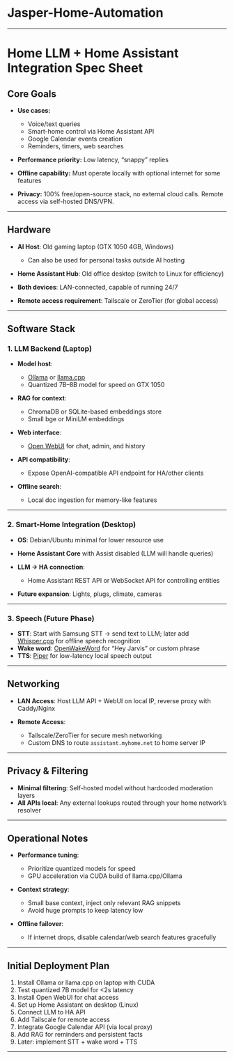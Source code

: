 # Jasper-Home-Automation
---

# **Home LLM + Home Assistant Integration Spec Sheet**

## **Core Goals**

* **Use cases:**

  * Voice/text queries
  * Smart-home control via Home Assistant API
  * Google Calendar events creation
  * Reminders, timers, web searches
* **Performance priority:** Low latency, “snappy” replies
* **Offline capability:** Must operate locally with optional internet for some features
* **Privacy:** 100% free/open-source stack, no external cloud calls. Remote access via self-hosted DNS/VPN.

---

## **Hardware**

* **AI Host**: Old gaming laptop (GTX 1050 4GB, Windows)

  * Can also be used for personal tasks outside AI hosting
* **Home Assistant Hub**: Old office desktop (switch to Linux for efficiency)
* **Both devices**: LAN-connected, capable of running 24/7
* **Remote access requirement**: Tailscale or ZeroTier (for global access)

---

## **Software Stack**

### **1. LLM Backend (Laptop)**

* **Model host**:

  * [Ollama](https://ollama.com/) or [llama.cpp](https://github.com/ggerganov/llama.cpp)
  * Quantized 7B–8B model for speed on GTX 1050
* **RAG for context**:

  * ChromaDB or SQLite-based embeddings store
  * Small bge or MiniLM embeddings
* **Web interface**:

  * [Open WebUI](https://github.com/open-webui/open-webui) for chat, admin, and history
* **API compatibility**:

  * Expose OpenAI-compatible API endpoint for HA/other clients
* **Offline search**:

  * Local doc ingestion for memory-like features

---

### **2. Smart-Home Integration (Desktop)**

* **OS**: Debian/Ubuntu minimal for lower resource use
* **Home Assistant Core** with Assist disabled (LLM will handle queries)
* **LLM → HA connection**:

  * Home Assistant REST API or WebSocket API for controlling entities
* **Future expansion**: Lights, plugs, climate, cameras

---

### **3. Speech (Future Phase)**

* **STT**: Start with Samsung STT → send text to LLM; later add [Whisper.cpp](https://github.com/ggerganov/whisper.cpp) for offline speech recognition
* **Wake word**: [OpenWakeWord](https://github.com/dscripka/openwakeword) for “Hey Jarvis” or custom phrase
* **TTS**: [Piper](https://github.com/rhasspy/piper) for low-latency local speech output

---

## **Networking**

* **LAN Access**: Host LLM API + WebUI on local IP, reverse proxy with Caddy/Nginx
* **Remote Access**:

  * Tailscale/ZeroTier for secure mesh networking
  * Custom DNS to route `assistant.myhome.net` to home server IP

---

## **Privacy & Filtering**

* **Minimal filtering**: Self-hosted model without hardcoded moderation layers
* **All APIs local**: Any external lookups routed through your home network’s resolver

---

## **Operational Notes**

* **Performance tuning**:

  * Prioritize quantized models for speed
  * GPU acceleration via CUDA build of llama.cpp/Ollama
* **Context strategy**:

  * Small base context, inject only relevant RAG snippets
  * Avoid huge prompts to keep latency low
* **Offline failover**:

  * If internet drops, disable calendar/web search features gracefully

---

## **Initial Deployment Plan**

1. Install Ollama or llama.cpp on laptop with CUDA
2. Test quantized 7B model for <2s latency
3. Install Open WebUI for chat access
4. Set up Home Assistant on desktop (Linux)
5. Connect LLM to HA API
6. Add Tailscale for remote access
7. Integrate Google Calendar API (via local proxy)
8. Add RAG for reminders and persistent facts
9. Later: implement STT + wake word + TTS

---

